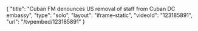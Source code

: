 {
    "title": "Cuban FM denounces US removal of staff from Cuban DC embassy",
    "type": "solo",
    "layout": "iframe-static",
    "videoId": "123185891",
    "url": "\/tvpembed\/123185891"
}